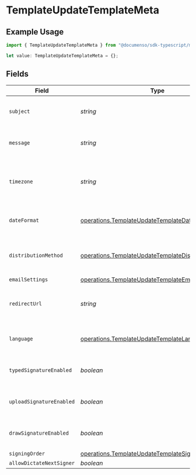 # TemplateUpdateTemplateMeta

## Example Usage

```typescript
import { TemplateUpdateTemplateMeta } from "@documenso/sdk-typescript/models/operations";

let value: TemplateUpdateTemplateMeta = {};
```

## Fields

| Field                                                                                                                      | Type                                                                                                                       | Required                                                                                                                   | Description                                                                                                                |
| -------------------------------------------------------------------------------------------------------------------------- | -------------------------------------------------------------------------------------------------------------------------- | -------------------------------------------------------------------------------------------------------------------------- | -------------------------------------------------------------------------------------------------------------------------- |
| `subject`                                                                                                                  | *string*                                                                                                                   | :heavy_minus_sign:                                                                                                         | The subject of the email that will be sent to the recipients.                                                              |
| `message`                                                                                                                  | *string*                                                                                                                   | :heavy_minus_sign:                                                                                                         | The message of the email that will be sent to the recipients.                                                              |
| `timezone`                                                                                                                 | *string*                                                                                                                   | :heavy_minus_sign:                                                                                                         | The timezone to use for date fields and signing the document. Example Etc/UTC, Australia/Melbourne                         |
| `dateFormat`                                                                                                               | [operations.TemplateUpdateTemplateDateFormat](../../models/operations/templateupdatetemplatedateformat.md)                 | :heavy_minus_sign:                                                                                                         | The date format to use for date fields and signing the document.                                                           |
| `distributionMethod`                                                                                                       | [operations.TemplateUpdateTemplateDistributionMethod](../../models/operations/templateupdatetemplatedistributionmethod.md) | :heavy_minus_sign:                                                                                                         | The distribution method to use when sending the document to the recipients.                                                |
| `emailSettings`                                                                                                            | [operations.TemplateUpdateTemplateEmailSettings](../../models/operations/templateupdatetemplateemailsettings.md)           | :heavy_minus_sign:                                                                                                         | N/A                                                                                                                        |
| `redirectUrl`                                                                                                              | *string*                                                                                                                   | :heavy_minus_sign:                                                                                                         | The URL to which the recipient should be redirected after signing the document.                                            |
| `language`                                                                                                                 | [operations.TemplateUpdateTemplateLanguage](../../models/operations/templateupdatetemplatelanguage.md)                     | :heavy_minus_sign:                                                                                                         | The language to use for email communications with recipients.                                                              |
| `typedSignatureEnabled`                                                                                                    | *boolean*                                                                                                                  | :heavy_minus_sign:                                                                                                         | Whether to allow recipients to sign using a typed signature.                                                               |
| `uploadSignatureEnabled`                                                                                                   | *boolean*                                                                                                                  | :heavy_minus_sign:                                                                                                         | Whether to allow recipients to sign using an uploaded signature.                                                           |
| `drawSignatureEnabled`                                                                                                     | *boolean*                                                                                                                  | :heavy_minus_sign:                                                                                                         | Whether to allow recipients to sign using a draw signature.                                                                |
| `signingOrder`                                                                                                             | [operations.TemplateUpdateTemplateSigningOrder](../../models/operations/templateupdatetemplatesigningorder.md)             | :heavy_minus_sign:                                                                                                         | N/A                                                                                                                        |
| `allowDictateNextSigner`                                                                                                   | *boolean*                                                                                                                  | :heavy_minus_sign:                                                                                                         | N/A                                                                                                                        |